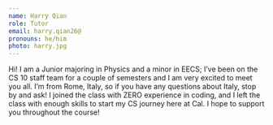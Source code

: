 ```yaml
---
name: Harry Qian
role: Tutor
email: harry.qian26@
pronouns: he/him
photo: harry.jpg
---
```

Hi! I am a Junior majoring in Physics and a minor in EECS; I’ve been on the CS 10 staff team for a couple of semesters and I am very excited to meet you all. I’m from Rome, Italy, so if you have any questions about Italy, stop by and ask! I joined the class with ZERO experience in coding, and I left the class with enough skills to start my CS journey here at Cal. I hope to support you throughout the course!




